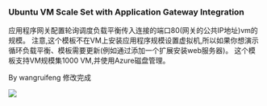 ### Ubuntu VM Scale Set with Application Gateway Integration ###

应用程序网关配置轮询调度负载平衡传入连接的端口80(网关的公共IP地址)vm的规模。
注意,这个模板不在VM上安装应用程序规模设置虚拟机,所以如果你想演示循环负载平衡、模板需要更新(例如通过添加一个扩展安装web服务器)。
这个模板支持VM规模集1000 VM,并使用Azure磁盘管理。

By wangruifeng 修改完成

<a href="https://portal.azure.cn/#create/Microsoft.Template/uri/https%3A%2F%2Fgithub.com%2Faryamo%2Fazurejson%2Fblob%2Fmaster%2F201-vmss-ubuntu-app-gateway%2Fazuredeploy.json" target="_blank">
    <img src="http://azuredeploy.net/deploybutton.png"/>
</a>

